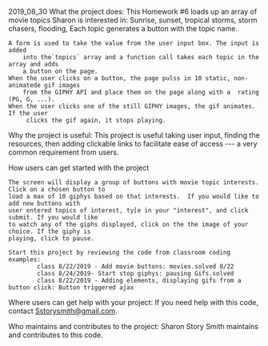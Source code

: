 2019_08_30
What the project does:
    This Homework #6 loads up an array of movie topics Sharon is interested in:
                   Sunrise, sunset, tropical storms, storm chasers, flooding, 
    Each topic generates a button with the topic name. 

    A form is used to take the value from the user input box. The input is added
        into the`topics` array and a function call takes each topic in the array and adds
        a button on the page.
    When the user clicks on a button, the page pulss in 10 static, non-animatede gif images 
        from the GIPHY API and place them on the page along with a  rating (PG, G, ...).
    When the user clicks one of the still GIPHY images, the gif animates. If the user
         clicks the gif again, it stops playing.

Why the project is useful:
    This project is useful taking user input, finding the resources, then adding clickable
    links to facilitate ease of access --- a very common requirement from users.

How users can get started with the project

    The screen will display a group of buttons with movie topic interests. Click on a chosen button to
    load a max of 10 giphys based on that interests.  If you would like to add new buttons with
    user entered topics of interest, ty[e in your "interest", and click submit. If you would like
    to watch any of the giphs displayed, click on the the image of your choice. If the giphy is
    playing, click to pause.

    Start this project by reviewing the code from classroom coding examples:
            class 8/22/2019 - Add movie buttons: movies.solved 8/22
            class 8/24/2019- Start stop giphys: pausing Gifs.solved 
            class 8/22/2019 - Adding elements, displaying gifs from a button click: Button triggered ajax

Where users can get help with your project:
    If you need help with this code, contact Sstorysmith@gmail.com.

Who maintains and contributes to the project:
    Sharon Story Smith maintains and contributes to this code.


